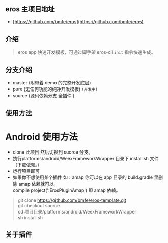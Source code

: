 ## eros 主项目地址
- [https://github.com/bmfe/eros](https://github.com/bmfe/eros)


## 介绍

> eros app 快速开发模板，可通过脚手架 eros-cli `init` 指令快速生成。

## 分支介绍

- master (附带着 demo 的完整开发底层)
- pure (无任何功能的纯净开发模板) `(开发中)`
- source (源码依赖分支 全插件 )

## 使用方法
#  Android 使用方法
* clone 此项目 然后切换到 suorce 分支。
* 执行platforms/android/WeexFrameworkWrapper 目录下 install.sh 文件 （下载依赖。）
* 运行项目即可
* 如果你不想使用某个插件 如：amap 你可以在 app 目录的 build.gradle 里删除 amap 依赖就可以。<br/>compile project(':ErosPluginAmap') 即 amap 依赖。
> git clone https://github.com/bmfe/eros-template.git <br/> git checkout source <br/>cd 项目目录/platforms/android/WeexFrameworkWrapper<br/>sh install.sh
## 关于插件


